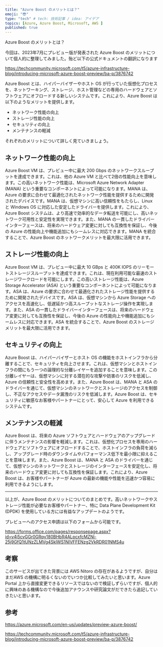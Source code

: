 ```yaml
---
title: "Azure Boost のメリットとは？"
emoji: "😎"
type: "tech" # tech: 技術記事 / idea: アイデア
topics: [Azure, Azure Boost, Microsoft, AWS ]
published: true
---
```


Azure Boost のメリットとは？

今回は、2023年7月にプレビュー版が発表された Azure Boost のメリットについて個人的に整理してみました。殆ど以下の公式ドキュメントの翻訳になります

https://techcommunity.microsoft.com/t5/azure-infrastructure-blog/introducing-microsoft-azure-boost-preview/ba-p/3876742


Azure Boost とは、ハイパーバイザーやホスト OS が行っていた仮想化プロセスを、ネットワーキング、ストレージ、ホスト管理などの専用のハードウェアとソフトウェアにオフロードする新しいシステムです。これにより、Azure Boost は以下のようなメリットを提供します。

- ネットワーク性能の向上
- ストレージ性能の向上
- セキュリティの向上
- メンテナンスの軽減

それぞれのメリットについて詳しく見ていきましょう。

## ネットワーク性能の向上

Azure Boost VM は、プレビュー中に最大 200 Gbps のネットワークスループットを達成できます。これは、他の Azure VM と比べて2倍の性能向上を意味します。この高いネットワーク性能は、Microsoft Azure Network Adapter (MANA) という重要なコンポーネントによって可能になります。MANA は、Azure の要求に合わせて最適化されたネットワーク性能を提供するために開発されたデバイスです。MANA は、仮想マシンに高い信頼性をもたらし、Linux と Windows OS に対応した安定したドライバーを提供します。これにより、Azure Boost システムは、より高速で効率的なデータ転送を可能にし、高いネットワーク可用性と安定性を実現できます。また、MANA の一貫したドライバーインターフェースは、将来のハードウェア変更に対しても互換性を保証し、今後の Azure の性能向上や機能追加にもシームレスに対応できます。MANA を統合することで、Azure Boost のネットワークメリットを最大限に活用できます。

## ストレージ性能の向上

Azure Boost VM は、プレビュー中に最大 10 GBps と 400K IOPS のリーモートストレージスループットを達成できます。これは、現在利用可能な最速のストレージワークロードを可能にします。この高いストレージ性能は、Azure Storage Accelerator (ASA) という重要なコンポーネントによって可能になります。ASA は、Azure の要求に合わせて最適化されたストレージ性能を提供するために開発されたデバイスです。ASA は、仮想マシンから Azure Storage へのアクセスを高速化し、低遅延かつ高スループットなストレージ操作を実現します。また、ASA の一貫したドライバーインターフェースは、将来のハードウェア変更に対しても互換性を保証し、今後の Azure の性能向上や機能追加にもシームレスに対応できます。ASA を統合することで、Azure Boost のストレージメリットを最大限に活用できます。

## セキュリティの向上

Azure Boost は、ハイパーバイザーとホスト OS の機能をホストインフラから分離することで、セキュリティを向上させます。これは、仮想マシンとホストインフラの間にもう一つの論理的な分離レイヤーを追加することを意味します。この分離レイヤーは、仮想マシンに対する潜在的な攻撃や妨害のリスクを低減し、Azure の信頼性と安全性を高めます。また、Azure Boost は、MANA と ASA のドライバーを通じて、仮想マシンのネットワークとストレージのアクセスを制御し、不正なアクセスやデータ漏洩のリスクを低減します。Azure Boost は、セキュリティに敏感なお客様やパートナーにとって、安心して Azure を利用できるシステムです。

## メンテナンスの軽減

Azure Boost は、将来の Azure ソフトウェアとハードウェアのアップグレードに伴うメンテナンスの影響を軽減します。これは、仮想化プロセスを専用のハードウェアとソフトウェアにオフロードすることで、ホストインフラの負荷を減らし、アップグレード時のダウンタイムやパフォーマンス低下を最小限に抑えることを意味します。また、Azure Boost は、MANA と ASA のドライバーを通じて、仮想マシンのネットワークとストレージのインターフェースを安定化し、将来のハードウェア変更に対しても互換性を保証します。これにより、Azure Boost は、お客様やパートナーが Azure の最新の機能や性能を迅速かつ容易に利用できるようにします。

---

以上が、Azure Boost のメリットについてのまとめです。高いネットワークやストレージ性能が必要なお客様やパートナー、特に Data Plane Development Kit (DPDK) を使用している方には有益なアップデートのようです。

プレビューへのアクセス申請は以下のフォームから可能です。

https://forms.office.com/pages/responsepage.aspx?id=v4j5cvGGr0GRqy180BHbR4ALpcxfcMZNi-25j9GfQ1tUNzZLMVg4SklWS1NIVFFENzg2VkRDR01NMS4u

## 考察
このサービスが出てきた背景には AWS Nitoro の存在があるようですが、自分はまだAWS の機構に明るくないのでいつか比較してみたいと思います。Azure Portal 上から直接変更できるリソースではないので検証しずらいですが、個人的に興味のある機構なので今後追加アナウンスや研究論文がだできたら追記していきたいと思います。

## 参考　　

https://azure.microsoft.com/en-us/updates/preview-azure-boost/


https://techcommunity.microsoft.com/t5/azure-infrastructure-blog/introducing-microsoft-azure-boost-preview/ba-p/3876742

